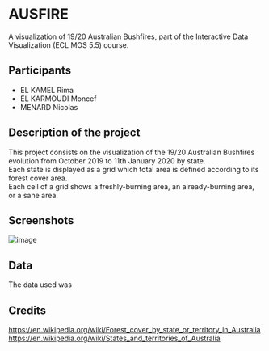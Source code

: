 # AUSFIRE

A visualization of 19/20 Australian Bushfires, part of the Interactive Data Visualization (ECL MOS 5.5) course.

## Participants

* EL KAMEL Rima
* EL KARMOUDI Moncef
* MENARD Nicolas

## Description of the project

This project consists on the visualization of the 19/20 Australian Bushfires evolution from October 2019 to 11th January 2020 by state.  
Each state is displayed as a grid which total area is defined according to its forest cover area.  
Each cell of a grid shows a freshly-burning area, an already-burning area, or a sane area.

## Screenshots

![image](https://melkarmo.github.io/AUSFIRE/images/screenshot.PNG)

## Data

The data used was 

## Credits

https://en.wikipedia.org/wiki/Forest_cover_by_state_or_territory_in_Australia
https://en.wikipedia.org/wiki/States_and_territories_of_Australia
